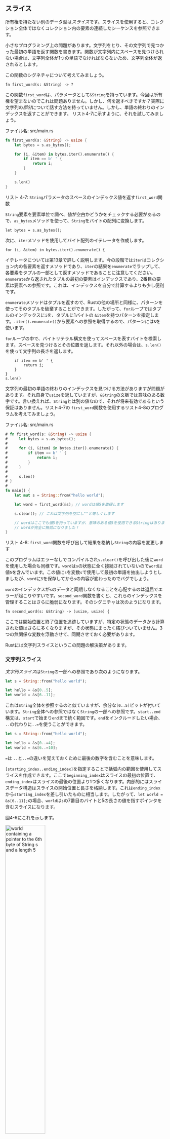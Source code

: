 ## スライス


所有権を持たない別のデータ型は*スライス*です。スライスを使用すると、コレクション全体ではなくコレクション内の要素の連続したシーケンスを参照できます。

小さなプログラミング上の問題があります。文字列をとり、その文字列で見つかった最初の単語を返す関数を書きます。関数が文字列内にスペースを見つけられない場合は、文字列全体が1つの単語でなければならないため、文字列全体が返されるとします。

この関数のシグネチャについて考えてみましょう。

```rust,ignore
fn first_word(s: &String) -> ?
```

この関数`first_word`は、パラメータとして`&String`を持っています。今回は所有権を望まないのでこれは問題ありません。しかし、何を返すべきですか？実際に文字列の*部分*について話す方法を持っていません。しかし、単語の終わりのインデックスを返すことができます。 リスト4-7に示すように、それを試してみましょう。

<span class="filename">ファイル名: src/main.rs</span>

```rust
fn first_word(s: &String) -> usize {
    let bytes = s.as_bytes();

    for (i, &item) in bytes.iter().enumerate() {
        if item == b' ' {
            return i;
        }
    }

    s.len()
}
```

<span class="caption">リスト 4-7: `String`パラメータのスペースのインデックス値を返す`first_word`関数</span>

`String`要素を要素単位で調べ、値が空白かどうかをチェックする必要があるので、`as_bytes`メソッドを使って、`String`をバイトの配列に変換します。

```rust,ignore
let bytes = s.as_bytes();
```

次に、`iter`メソッドを使用してバイト配列のイテレータを作成します。

```rust,ignore
for (i, &item) in bytes.iter().enumerate() {
```

イテレータについては第13章で詳しく説明します。今の段階では`iter`はコレクション内の各要素を返すメソッドであり、`iter`の結果を`enumerate`でラップして、各要素をタプルの一部として返すメソッドであることに注意してください。`enumerate`から返されたタプルの最初の要素はインデックスであり、2番目の要素は要素への参照です。これは、インデックスを自分で計算するよりも少し便利です。

`enumerate`メソッドはタプルを返すので、Rustの他の場所と同様に、パターンを使ってそのタプルを破棄することができます。したがって、`for`ループではタプルのインデックスに`i`を、タプルに1バイトの `&item`を持つパターンを指定します。`.iter().enumerate()`から要素への参照を取得するので、パターンには`&`を使います。

`for`ループの中で、バイトリテラル構文を使ってスペースを表すバイトを検索します。スペースを見つけるとその位置を返します。それ以外の場合は、`s.len()`を使って文字列の長さを返します。

```rust,ignore
    if item == b' ' {
        return i;
    }
}
s.len()
```

文字列の最初の単語の終わりのインデックスを見つける方法がありますが問題があります。それ自身で`usize`を返していますが、`&String`の文脈では意味のある数字です。言い換えれば、`String`とは別の値なので、それが将来有効であるという保証はありません。リスト4-7の `first_word`関数を使用するリスト4-8のプログラムを考えてみましょう。

<span class="filename">ファイル名: src/main.rs</span>

```rust
# fn first_word(s: &String) -> usize {
#     let bytes = s.as_bytes();
#
#     for (i, &item) in bytes.iter().enumerate() {
#         if item == b' ' {
#             return i;
#         }
#     }
#
#     s.len()
# }
#
fn main() {
    let mut s = String::from("hello world");

    let word = first_word(&s); // wordは値5を取得します

    s.clear(); // これは文字列を空にし""と等しくします

    // wordはここでも値5を持っていますが、意味のある値5を使用できるStringはありません。 
    // wordが完全に無効になりました！
}
```

<span class="caption">リスト 4-8: `first_word`関数を呼び出して結果を格納し`String`の内容を変更します</span>

このプログラムはエラーなしでコンパイルされ`s.clear()`を呼び出した後に`word`を使用した場合も同様です。`word`は`s`の状態に全く接続されていないので`word`は値`5`を含んでいます。この値に`s`を変数`s`で使用して最初の単語を抽出しようとしましたが、`word`に`5`を保存してから`s`の内容が変わったのでバグでしょう。

`word`のインデックスが`s`のデータと同期しなくなることを心配するのは退屈でエラーが起こりやすいです。`second_word`関数を書くと、これらのインデックスを管理することはさらに脆弱になります。そのシグニチャは次のようになります。

```rust,ignore
fn second_word(s: &String) -> (usize, usize) {
```

ここでは開始位置と終了位置を追跡していますが、特定の状態のデータから計算された値はさらに多くなりますが、その状態にまったく結びついていません。3つの無関係な変数を浮動させて、同期させておく必要があります。

Rustには文字列スライスというこの問題の解決策があります。

### 文字列スライス

*文字列スライス*は`String`の一部への参照であり次のようになります。

```rust
let s = String::from("hello world");

let hello = &s[0..5];
let world = &s[6..11];
```

これは`String`全体を参照するのと似ていますが、余分な`[0..5]`ビットが付いています。`String`全体への参照ではなく`String`の一部への参照です。`start..end`構文は、`start`で始まり`end`まで続く範囲です。`end`をインクルードしたい場合、` ..`の代わりに`..=`を使うことができます。

```rust
let s = String::from("hello world");

let hello = &s[0..=4];
let world = &s[6..=10];
```

`=`は `..`と`..=`の違いを覚えておくために最後の数字を含むことを意味します。

`[starting_index..ending_index]`を指定することで括弧内の範囲を使用してスライスを作成できます。ここで`beginning_index`はスライスの最初の位置で、`ending_index`はスライスの最後の位置より1つ多くなります。内部的にはスライスデータ構造はスライスの開始位置と長さを格納します。これは`ending_index`から`starting_index`を差し引いたものに相当します。したがって、`let world = &s[6..11];`の場合、`world`は`s`の7番目のバイトと5の長さの値を指すポインタを含むスライスになります。

図4-6にこれを示します。

<img alt="world containing a pointer to the 6th byte of String s and a length 5" src="img/trpl04-06.svg" class="center" style="width: 50%;" />

<span class="caption">図 4-6: `String`の一部を参照する文字列スライス</span>

Rustの `..`の範囲構文では、最初のインデックス(ゼロ)から開始する場合は2つのピリオドの前に値をドロップできます。言い換えればこれらは等しいです。

```rust
let s = String::from("hello");

let slice = &s[0..2];
let slice = &s[..2];
```

同じトークンでスライスに`String`の最後のバイトが含まれている場合は、末尾の数字を削除することができます。これは、これらが等しいことを意味します。

```rust
let s = String::from("hello");

let len = s.len();

let slice = &s[3..len];
let slice = &s[3..];
```

両方の値をドロップして、文字列全体をスライスすることもできます。したがって、これらは等しいです。

```rust
let s = String::from("hello");

let len = s.len();

let slice = &s[0..len];
let slice = &s[..];
```

> 注意：文字列スライス範囲のインデックスは有効なUTF-8文字境界で指定する必要があります。マルチバイト文字の途中で文字列スライスを作成しようとすると、プログラムはエラーで終了します。文字列スライスを導入する目的で、このセクションでのみASCIIを仮定しています。UTF-8処理のより詳細な説明は、第8章の「文字列」のセクションにあります。

この情報を念頭に置いて、スライスを返すために`first_word`を書き直してみましょう。"string slice"を表す型は`&str`と書かれています。

<span class="filename">ファイル名: src/main.rs</span>

```rust
fn first_word(s: &String) -> &str {
    let bytes = s.as_bytes();

    for (i, &item) in bytes.iter().enumerate() {
        if item == b' ' {
            return &s[0..i];
        }
    }

    &s[..]
}
```

リスト4-7と同じ方法で単語の終わりのインデックスを取得します。スペースの最初のオカレンスを探します。スペースを見つけると文字列の始まりとスペースのインデックスを開始と終了のインデックスとして使用して文字列スライスを返します。

`first_word`を呼び出すと、基礎となるデータに結びついた単一の値が返されます。値はスライスの開始点への参照とスライス内の要素の数で構成されます。

スライスを返すことは`second_word`関数のためにも機能します。

```rust,ignore
fn second_word(s: &String) -> &str {
```

コンパイラは`String`への参照が有効であることを保証するので、私たちは今や簡単なAPIを持っています。リスト4-8のプログラムのバグを覚えておいてください。最初の単語の終わりまでインデックスを取得した後、インデックスを無効にするために文字列をクリアした場合はどうでしょうか？そのコードは論理的に間違っていましたが、即時のエラーは表示されませんでした。Emptied文字列で最初の単語インデックスを使用しようとした場合、問題が後で表示されます。スライスはこのバグを不可能にし、コードの問題がはるかに早いことを知らせます。`first_word`のスライス版を使用すると、コンパイル時エラーが発生します。

<span class="filename">ファイル名: src/main.rs</span>

```rust,ignore,does_not_compile
fn main() {
    let mut s = String::from("hello world");

    let word = first_word(&s);

    s.clear(); // Error!

    println!("the first word is: {}", word);
}
```

コンパイラのエラーは次のとおりです。

```text
error[E0502]: cannot borrow `s` as mutable because it is also borrowed as immutable
  --> src/main.rs:10:5
   |
8  |     let word = first_word(&s);
   |                           -- immutable borrow occurs here
9  | 
10 |     s.clear(); // Error!
   |     ^^^^^^^^^ mutable borrow occurs here
11 |     
12 |     println!("the first word is: {}", word);
   |                                       ---- borrow later used here
```

借用のルールから、何かへの不変な参照があれば、変更可能な参照を取ることができないことを思い出してください。`clear`は`String`を切り捨てる必要があるため、変更可能な参照を取得しようとしますが失敗します。RustはAPIを使いやすくしただけでなく、コンパイル時にクラス全体のエラーをなくしました。

#### 文字列リテラルはスライス

バイナリの内部に格納されている文字列リテラルについて話したことを思い出してください。スライスについて知ったので、文字列リテラルを正しく理解することができます。

```rust
let s = "Hello, world!";
```

`s`の型は`&str`です。これはバイナリの特定の点を指すスライスです。これは文字列リテラルが不変である理由です。`&str`は不変の参照です。


#### パラメータとしての文字列スライス

リテラルと`String`のスライスを取ることができることを知っていると、`first_word`の改善点が1つ増えています。

```rust,ignore
fn first_word(s: &String) -> &str {
```

経験豊富なRust開発者は`String`と`str`の両方で同じ関数を使うことができるので代わりに次のように書くでしょう。

```rust,ignore
fn first_word(s: &str) -> &str {
```

文字列スライスがある場合はそれを直接渡すことができます。`String`を持っていれば`String`全体のスライスを渡すことができます。`String`への参照の代わりに文字列スライスを取る関数を定義することは、私たちのAPIを機能を失うことなく、より一般的かつ有用なものにします。

<span class="filename">ファイル名: src/main.rs</span>

```rust
# fn first_word(s: &str) -> &str {
#     let bytes = s.as_bytes();
#
#     for (i, &item) in bytes.iter().enumerate() {
#         if item == b' ' {
#             return &s[0..i];
#         }
#     }
#
#     &s[..]
# }
fn main() {
    let my_string = String::from("hello world");

    // first_word works on slices of `String`s
    let word = first_word(&my_string[..]);

    let my_string_literal = "hello world";

    // first_word works on slices of string literals
    let word = first_word(&my_string_literal[..]);

    // Because string literals *are* string slices already,
    // this works too, without the slice syntax!
    let word = first_word(my_string_literal);
}
```

### その他のスライス

想像の通り、文字列スライスは文字列に固有のものです。しかし、より一般的なスライスタイプもあります。
この配列を考えてみましょう。

```rust
let a = [1, 2, 3, 4, 5];
```

文字列の一部を参照したいのと同じように、配列の一部を参照することもできます。私たちはこれを次のようにします。

```rust
let a = [1, 2, 3, 4, 5];

let slice = &a[1..3];
```

このスライスは`&[i32]`型です。これは最初の要素と長さへの参照を格納することによって、文字列スライスと同じように動作します。この種のスライスをあらゆる種類の他のコレクションに使用します。これらのコレクションについては、第8章のベクトルについて説明します。

## サマリー

所有権、借用、およびスライスの概念は、コンパイル時にRustプログラムにおけるメモリの安全性を保証します。Rust言語は、他のシステムプログラミング言語と同じ方法でメモリ使用量を制御できますが、所有者が範囲外になったときにデータ所有者がデータを自動的にクリーンアップするということは、追加コードを記述したりデバッグする必要なくこの制御を得ることができます。

所有権はRustの他の部分のどれくらいが影響を受けるのかに影響を及ぼします。そのためこれらの概念については残りの部分でさらに詳しく説明します。第5章に進み`struct`でデータをまとめてみましょう。
